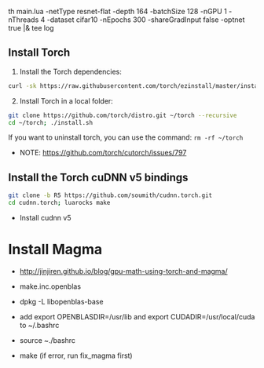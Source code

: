 

 th main.lua -netType resnet-flat -depth 164 -batchSize 128 -nGPU 1 -nThreads 4 -dataset cifar10 -nEpochs 300 -shareGradInput false -optnet true |& tee log



## Install Torch
1. Install the Torch dependencies:
  ```bash
  curl -sk https://raw.githubusercontent.com/torch/ezinstall/master/install-deps | bash -e
  ```

2. Install Torch in a local folder:
  ```bash
  git clone https://github.com/torch/distro.git ~/torch --recursive
  cd ~/torch; ./install.sh
  ```

If you want to uninstall torch, you can use the command: `rm -rf ~/torch`

* NOTE: https://github.com/torch/cutorch/issues/797

## Install the Torch cuDNN v5 bindings
```bash
git clone -b R5 https://github.com/soumith/cudnn.torch.git
cd cudnn.torch; luarocks make
```

* Install cudnn v5


# Install Magma

* http://jinjiren.github.io/blog/gpu-math-using-torch-and-magma/

* make.inc.openblas

* dpkg -L libopenblas-base

* add export OPENBLASDIR=/usr/lib and export CUDADIR=/usr/local/cuda to ~/.bashrc

* source ~./bashrc

* make (if error, run fix_magma first)

